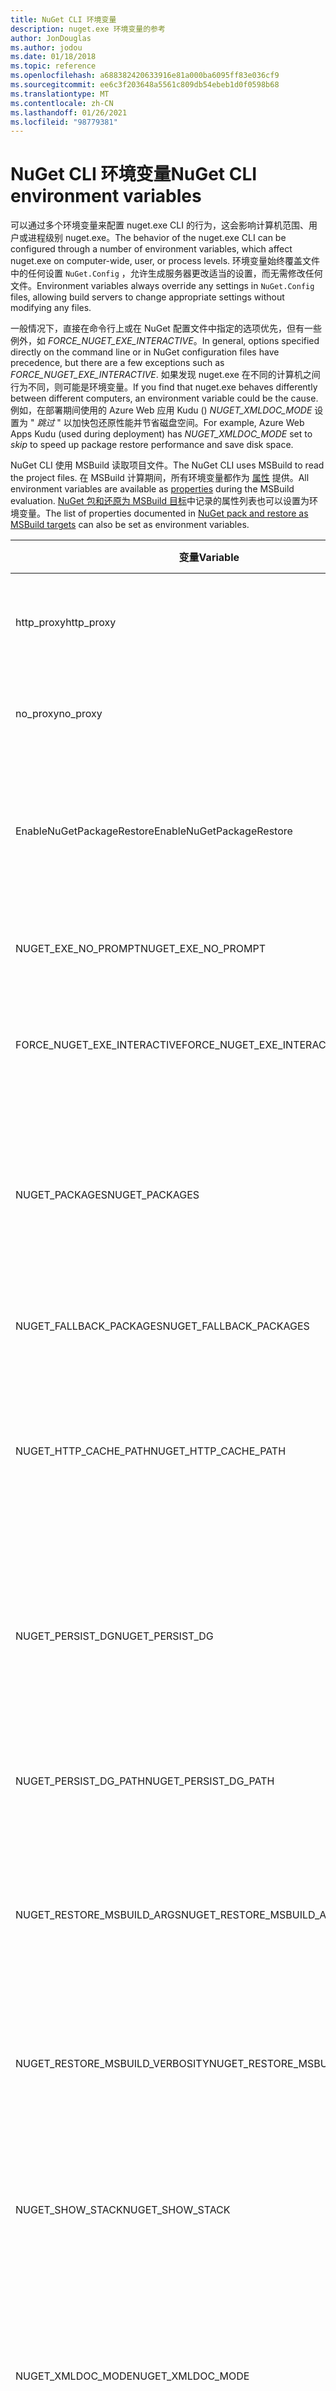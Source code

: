 ```yaml
---
title: NuGet CLI 环境变量
description: nuget.exe 环境变量的参考
author: JonDouglas
ms.author: jodou
ms.date: 01/18/2018
ms.topic: reference
ms.openlocfilehash: a688382420633916e81a000ba6095ff83e036cf9
ms.sourcegitcommit: ee6c3f203648a5561c809db54ebeb1d0f0598b68
ms.translationtype: MT
ms.contentlocale: zh-CN
ms.lasthandoff: 01/26/2021
ms.locfileid: "98779381"
---
```

# <a name="nuget-cli-environment-variables"></a><span data-ttu-id="491a2-103">NuGet CLI 环境变量</span><span class="sxs-lookup"><span data-stu-id="491a2-103">NuGet CLI environment variables</span></span>

<span data-ttu-id="491a2-104">可以通过多个环境变量来配置 nuget.exe CLI 的行为，这会影响计算机范围、用户或进程级别 nuget.exe。</span><span class="sxs-lookup"><span data-stu-id="491a2-104">The behavior of the nuget.exe CLI can be configured through a number of environment variables, which affect nuget.exe on computer-wide, user, or process levels.</span></span> <span data-ttu-id="491a2-105">环境变量始终覆盖文件中的任何设置 `NuGet.Config` ，允许生成服务器更改适当的设置，而无需修改任何文件。</span><span class="sxs-lookup"><span data-stu-id="491a2-105">Environment variables always override any settings in `NuGet.Config` files, allowing build servers to change appropriate settings without modifying any files.</span></span>

<span data-ttu-id="491a2-106">一般情况下，直接在命令行上或在 NuGet 配置文件中指定的选项优先，但有一些例外，如 *FORCE_NUGET_EXE_INTERACTIVE*。</span><span class="sxs-lookup"><span data-stu-id="491a2-106">In general, options specified directly on the command line or in NuGet configuration files have precedence, but there are a few exceptions such as *FORCE_NUGET_EXE_INTERACTIVE*.</span></span> <span data-ttu-id="491a2-107">如果发现 nuget.exe 在不同的计算机之间行为不同，则可能是环境变量。</span><span class="sxs-lookup"><span data-stu-id="491a2-107">If you find that nuget.exe behaves differently between different computers, an environment variable could be the cause.</span></span> <span data-ttu-id="491a2-108">例如，在部署期间使用的 Azure Web 应用 Kudu () *NUGET_XMLDOC_MODE* 设置为 " *跳过* " 以加快包还原性能并节省磁盘空间。</span><span class="sxs-lookup"><span data-stu-id="491a2-108">For example, Azure Web Apps Kudu (used during deployment) has *NUGET_XMLDOC_MODE* set to *skip* to speed up package restore performance and save disk space.</span></span>

<span data-ttu-id="491a2-109">NuGet CLI 使用 MSBuild 读取项目文件。</span><span class="sxs-lookup"><span data-stu-id="491a2-109">The NuGet CLI uses MSBuild to read the project files.</span></span> <span data-ttu-id="491a2-110">在 MSBuild 计算期间，所有环境变量都作为 [属性](/visualstudio/msbuild/msbuild-command-line-reference) 提供。</span><span class="sxs-lookup"><span data-stu-id="491a2-110">All environment variables are available as [properties](/visualstudio/msbuild/msbuild-command-line-reference) during the MSBuild evaluation.</span></span>
<span data-ttu-id="491a2-111">[NuGet 包和还原为 MSBuild 目标](../msbuild-targets.md#restore-properties)中记录的属性列表也可以设置为环境变量。</span><span class="sxs-lookup"><span data-stu-id="491a2-111">The list of properties documented in [NuGet pack and restore as MSBuild targets](../msbuild-targets.md#restore-properties) can also be set as environment variables.</span></span>

| <span data-ttu-id="491a2-112">变量</span><span class="sxs-lookup"><span data-stu-id="491a2-112">Variable</span></span> | <span data-ttu-id="491a2-113">说明</span><span class="sxs-lookup"><span data-stu-id="491a2-113">Description</span></span> | <span data-ttu-id="491a2-114">备注</span><span class="sxs-lookup"><span data-stu-id="491a2-114">Remarks</span></span> |
| --- | --- | --- |
| <span data-ttu-id="491a2-115">http_proxy</span><span class="sxs-lookup"><span data-stu-id="491a2-115">http_proxy</span></span> | <span data-ttu-id="491a2-116">用于 NuGet HTTP 操作的 Http 代理。</span><span class="sxs-lookup"><span data-stu-id="491a2-116">Http proxy used for NuGet HTTP operations.</span></span> | <span data-ttu-id="491a2-117">这将指定为 `http://<username>:<password>@proxy.com` 。</span><span class="sxs-lookup"><span data-stu-id="491a2-117">This would be specified as `http://<username>:<password>@proxy.com`.</span></span> |
| <span data-ttu-id="491a2-118">no_proxy</span><span class="sxs-lookup"><span data-stu-id="491a2-118">no_proxy</span></span> | <span data-ttu-id="491a2-119">将使用代理的域配置为绕过。</span><span class="sxs-lookup"><span data-stu-id="491a2-119">Configures domains to bypass from using proxy.</span></span> | <span data-ttu-id="491a2-120">指定为以逗号分隔的域 (，) 。</span><span class="sxs-lookup"><span data-stu-id="491a2-120">Specified as domains separated by comma (,).</span></span> |
| <span data-ttu-id="491a2-121">EnableNuGetPackageRestore</span><span class="sxs-lookup"><span data-stu-id="491a2-121">EnableNuGetPackageRestore</span></span> | <span data-ttu-id="491a2-122">如果 NuGet 在还原时需要此权限，NuGet 应隐式授予同意。</span><span class="sxs-lookup"><span data-stu-id="491a2-122">Flag for if NuGet should implicitly grant consent if that's required by package on restore.</span></span> | <span data-ttu-id="491a2-123">指定标志被视为 *true* 或 *1*，其他任何值视为标志未设置。</span><span class="sxs-lookup"><span data-stu-id="491a2-123">Specified flag is treated as *true* or *1*, any other value treated as flag not set.</span></span> |
| <span data-ttu-id="491a2-124">NUGET_EXE_NO_PROMPT</span><span class="sxs-lookup"><span data-stu-id="491a2-124">NUGET_EXE_NO_PROMPT</span></span> | <span data-ttu-id="491a2-125">阻止 exe 提示输入凭据。</span><span class="sxs-lookup"><span data-stu-id="491a2-125">Prevents the exe for prompting for credentials.</span></span> | <span data-ttu-id="491a2-126">Null 或空字符串以外的任何值都将被视为此标志设置/true。</span><span class="sxs-lookup"><span data-stu-id="491a2-126">Any value except null or empty string will be treated as this flag set/true.</span></span> |
| <span data-ttu-id="491a2-127">FORCE_NUGET_EXE_INTERACTIVE</span><span class="sxs-lookup"><span data-stu-id="491a2-127">FORCE_NUGET_EXE_INTERACTIVE</span></span> | <span data-ttu-id="491a2-128">强制交互模式的全局环境变量。</span><span class="sxs-lookup"><span data-stu-id="491a2-128">Global environment variable to force interactive mode.</span></span> | <span data-ttu-id="491a2-129">Null 或空字符串以外的任何值都将被视为此标志设置/true。</span><span class="sxs-lookup"><span data-stu-id="491a2-129">Any value except null or empty string will be treated as this flag set/true.</span></span> |
| <span data-ttu-id="491a2-130">NUGET_PACKAGES</span><span class="sxs-lookup"><span data-stu-id="491a2-130">NUGET_PACKAGES</span></span> | <span data-ttu-id="491a2-131">用于 *全局包* 文件夹的路径，如 [管理全局包和缓存文件夹](../../consume-packages/managing-the-global-packages-and-cache-folders.md)中所述。</span><span class="sxs-lookup"><span data-stu-id="491a2-131">Path to use for the *global-packages* folder as described on [Managing the global packages and cache folders](../../consume-packages/managing-the-global-packages-and-cache-folders.md).</span></span> | <span data-ttu-id="491a2-132">指定为绝对路径。</span><span class="sxs-lookup"><span data-stu-id="491a2-132">Specified as absolute path.</span></span> |
| <span data-ttu-id="491a2-133">NUGET_FALLBACK_PACKAGES</span><span class="sxs-lookup"><span data-stu-id="491a2-133">NUGET_FALLBACK_PACKAGES</span></span> | <span data-ttu-id="491a2-134">全局备用包文件夹。</span><span class="sxs-lookup"><span data-stu-id="491a2-134">Global fallback packages folders.</span></span> | <span data-ttu-id="491a2-135">用分号分隔的绝对文件夹路径 (; ) 。</span><span class="sxs-lookup"><span data-stu-id="491a2-135">Absolute folder paths separated by semicolon (;).</span></span> |
| <span data-ttu-id="491a2-136">NUGET_HTTP_CACHE_PATH</span><span class="sxs-lookup"><span data-stu-id="491a2-136">NUGET_HTTP_CACHE_PATH</span></span> | <span data-ttu-id="491a2-137">用于 *http 缓存* 文件夹的路径，如 [管理全局包和缓存文件夹](../../consume-packages/managing-the-global-packages-and-cache-folders.md)中所述。</span><span class="sxs-lookup"><span data-stu-id="491a2-137">Path to use for the *http-cache* folder as described on [Managing the global packages and cache folders](../../consume-packages/managing-the-global-packages-and-cache-folders.md).</span></span> | <span data-ttu-id="491a2-138">指定为绝对路径。</span><span class="sxs-lookup"><span data-stu-id="491a2-138">Specified as absolute path.</span></span> |
| <span data-ttu-id="491a2-139">NUGET_PERSIST_DG</span><span class="sxs-lookup"><span data-stu-id="491a2-139">NUGET_PERSIST_DG</span></span> | <span data-ttu-id="491a2-140">一个标志，用于指示是否应保留 (从 MSBuild) 收集的数据。</span><span class="sxs-lookup"><span data-stu-id="491a2-140">Flag indicating if dg files (data collected from MSBuild) should be persisted.</span></span> | <span data-ttu-id="491a2-141">指定为 " *true* " 或 " *false* " (默认) ，如果 NUGET_PERSIST_DG_PATH 未设置，则将存储到当前) 环境中的临时目录 (NuGetScratch 文件夹中。</span><span class="sxs-lookup"><span data-stu-id="491a2-141">Specified as *true* or *false* (default), if NUGET_PERSIST_DG_PATH not set will be stored to temporary directory (NuGetScratch folder in current environment temp directory).</span></span> |
| <span data-ttu-id="491a2-142">NUGET_PERSIST_DG_PATH</span><span class="sxs-lookup"><span data-stu-id="491a2-142">NUGET_PERSIST_DG_PATH</span></span> | <span data-ttu-id="491a2-143">持久保存 dg 文件的路径。</span><span class="sxs-lookup"><span data-stu-id="491a2-143">Path to persist dg files.</span></span> | <span data-ttu-id="491a2-144">指定为绝对路径，仅当 *NUGET_PERSIST_DG* 设置为 true 时才使用此选项。</span><span class="sxs-lookup"><span data-stu-id="491a2-144">Specified as absolute path, this option is only used when *NUGET_PERSIST_DG* is set to true.</span></span> |
| <span data-ttu-id="491a2-145">NUGET_RESTORE_MSBUILD_ARGS</span><span class="sxs-lookup"><span data-stu-id="491a2-145">NUGET_RESTORE_MSBUILD_ARGS</span></span> | <span data-ttu-id="491a2-146">设置其他 MSBuild 参数。</span><span class="sxs-lookup"><span data-stu-id="491a2-146">Sets additional MSBuild arguments.</span></span> | <span data-ttu-id="491a2-147">传递参数的方式与将其传递到 msbuild.exe 的方式相同。</span><span class="sxs-lookup"><span data-stu-id="491a2-147">Pass arguments identical to how you would pass them to msbuild.exe.</span></span> <span data-ttu-id="491a2-148">将项目属性 "Foo" 从命令行设置为值栏的示例如下所示： Foo = Bar</span><span class="sxs-lookup"><span data-stu-id="491a2-148">An example of setting a project property Foo from the command line to value Bar would be /p:Foo=Bar</span></span> |
| <span data-ttu-id="491a2-149">NUGET_RESTORE_MSBUILD_VERBOSITY</span><span class="sxs-lookup"><span data-stu-id="491a2-149">NUGET_RESTORE_MSBUILD_VERBOSITY</span></span> | <span data-ttu-id="491a2-150">设置 MSBuild 日志详细级别。</span><span class="sxs-lookup"><span data-stu-id="491a2-150">Sets the MSBuild log verbosity.</span></span> | <span data-ttu-id="491a2-151">默认值为 *quiet* ( "/v： q" ) 。</span><span class="sxs-lookup"><span data-stu-id="491a2-151">Default is *quiet* ("/v:q").</span></span> <span data-ttu-id="491a2-152">可能的值 *q [uiet]*、 *m [inimal]*、 *n [ormal]*、 *d [etailed]* 和 *诊断 [nostic]*。</span><span class="sxs-lookup"><span data-stu-id="491a2-152">Possible values *q[uiet]*, *m[inimal]*, *n[ormal]*, *d[etailed]*, and *diag[nostic]*.</span></span> |
| <span data-ttu-id="491a2-153">NUGET_SHOW_STACK</span><span class="sxs-lookup"><span data-stu-id="491a2-153">NUGET_SHOW_STACK</span></span> | <span data-ttu-id="491a2-154">确定是否应向用户显示 (包含 stack 跟踪) 的完整异常。</span><span class="sxs-lookup"><span data-stu-id="491a2-154">Determines whether the full exception (including stack trace) should be displayed to the user.</span></span> | <span data-ttu-id="491a2-155">指定为 *true* 或 *false* (默认) 。</span><span class="sxs-lookup"><span data-stu-id="491a2-155">Specified as *true* or *false* (default).</span></span> |
| <span data-ttu-id="491a2-156">NUGET_XMLDOC_MODE</span><span class="sxs-lookup"><span data-stu-id="491a2-156">NUGET_XMLDOC_MODE</span></span> | <span data-ttu-id="491a2-157">确定如何处理程序集 XML 文档文件提取。</span><span class="sxs-lookup"><span data-stu-id="491a2-157">Determines how assemblies XML documentation file extraction should be handled.</span></span> | <span data-ttu-id="491a2-158">支持的模式为 *skip* (不要提取 xml 文档文件) 、 *压缩* (将 xml 文档文件存储为 zip 存档) 或 *none* (默认情况下，将 xml 文档文件视为常规文件) 。</span><span class="sxs-lookup"><span data-stu-id="491a2-158">Supported modes are *skip* (do not extract XML documentation files), *compress* (store XML doc files as a zip archive) or *none* (default, treat XML doc files as regular files).</span></span> |
| <span data-ttu-id="491a2-159">NUGET_CERT_REVOCATION_MODE</span><span class="sxs-lookup"><span data-stu-id="491a2-159">NUGET_CERT_REVOCATION_MODE</span></span> | <span data-ttu-id="491a2-160">确定用于对包进行签名的证书的吊销状态检查如何在安装或还原已签名的包时执行。</span><span class="sxs-lookup"><span data-stu-id="491a2-160">Determines how the revocation status check of the certificate used to sign a package, is performed when a signed package is installed or restored.</span></span> <span data-ttu-id="491a2-161">如果未设置，则默认为 `online` 。</span><span class="sxs-lookup"><span data-stu-id="491a2-161">When not set, defaults to `online`.</span></span>| <span data-ttu-id="491a2-162">可能的值 *联机* (默认) *脱机*。</span><span class="sxs-lookup"><span data-stu-id="491a2-162">Possible values *online* (default), *offline*.</span></span>  <span data-ttu-id="491a2-163">与[NU3028](../errors-and-warnings/NU3028.md)相关</span><span class="sxs-lookup"><span data-stu-id="491a2-163">Related to [NU3028](../errors-and-warnings/NU3028.md)</span></span> |

